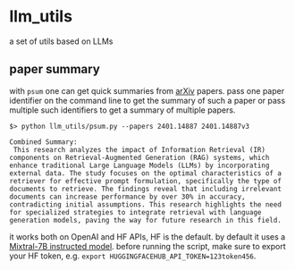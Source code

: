# llm_utils

a set of utils based on LLMs

## paper summary

with `psum` one can get quick summaries from [arXiv](https://arxiv.org/) papers.
pass one paper identifier on the command line to get the summary of such a paper or pass multiple such identifiers to get a summary of multiple papers.
```
$> python llm_utils/psum.py --papers 2401.14887 2401.14887v3

Combined Summary:
 This research analyzes the impact of Information Retrieval (IR) components on Retrieval-Augmented Generation (RAG) systems, which enhance traditional Large Language Models (LLMs) by incorporating external data. The study focuses on the optimal characteristics of a retriever for effective prompt formulation, specifically the type of documents to retrieve. The findings reveal that including irrelevant documents can increase performance by over 30% in accuracy, contradicting initial assumptions. This research highlights the need for specialized strategies to integrate retrieval with language generation models, paving the way for future research in this field.
```

it works both on OpenAI and HF APIs, HF is the default.
by default it uses a [Mixtral-7B instructed model](https://huggingface.co/mistralai/Mixtral-8x7B-Instruct-v0.1).
before running the script, make sure to export your HF token, e.g. `export HUGGINGFACEHUB_API_TOKEN=123token456`.
